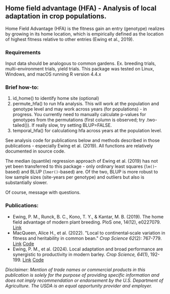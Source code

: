 ## Home field advantage (HFA) - Analysis of local adaptation in crop populations.

Home Field Advantage (HFA) is the fitness gain an entry (genotype) realizes by growing in its home location, which is empirically defined as the location of highest fitness relative to other entries (Ewing et al., 2019).

### Requirements 

Input data should be analogous to common gardens. Ex. breeding trials, multi-environment trials, yield trials. This package was tested on Linux, Windows, and macOS running R version 4.4.x

### Brief how-to:

1.  id_home() to identify home site (optional)
2.  permute_hfa() to run hfa analysis. This will work at the population and genotype level and may work across years (for populations) - in progress. You currently need to manually calculate p-values for genotypes from the permutations (first column is observed; try .two-tailed()). If really slow, try setting BLUP=FALSE.
3.  temporal_hfa() for calculationg hfa across years at the population level.

See analysis code for publications below and methods described in those publications - especially Ewing et al. (2019). All functions are relatively documented in source code.

The median (quantile) regression approach of Ewing et al. (2019) has not yet been transferred to this package - only ordinary least squares (`lm()`-based) and BLUP (`lmer()`-based) are. Of the two, BLUP is more robust to low sample sizes (site-years per genotype) and outliers but also is substantially slower.

Of course, message with questions.

### Publications:

-   Ewing, P. M., Runck, B. C., Kono, T. Y., & Kantar, M. B. (2019). The home field advantage of modern plant breeding. PloS one, 14(12), e0227079. [Link](https://journals.plos.org/plosone/article?id=10.1371/journal.pone.0227079)
-   MacQueen, Alice H., et al. (2022). "Local to continental‐scale variation in fitness and heritability in common bean." *Crop Science 62*(2): 767-779. [Link](https://acsess.onlinelibrary.wiley.com/doi/full/10.1002/csc2.20694) [Code](https://github.com/Alice-MacQueen/cdbn-home-away)
-   Ewing, P. M., et al. (2024). Local adaptation and broad performance are synergistic to productivity in modern barley. *Crop Science, 64*(1), 192-199. [Link](https://acsess.onlinelibrary.wiley.com/doi/full/10.1002/csc2.21168) [Code](https://doi.org/10.5281/zenodo.10267964)

*Disclaimer: Mention of trade names or commercial products in this publication is solely for the purpose of providing specific information and does not imply recommendation or endorsement by the U.S. Department of Agriculture. The USDA is an equal opportunity provider and employer.*
